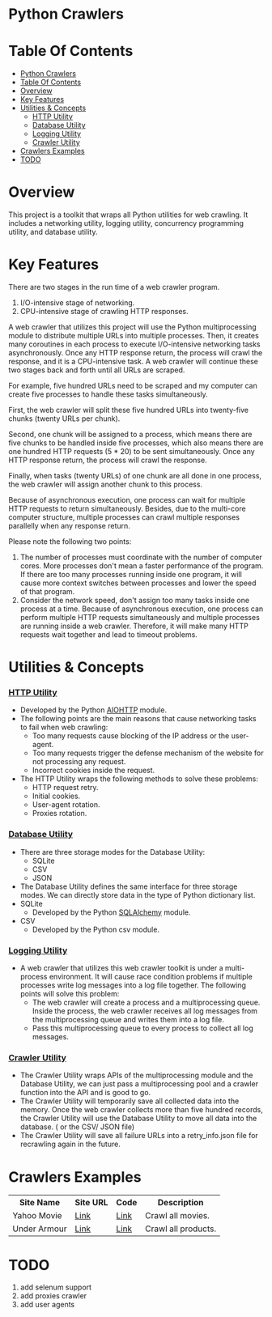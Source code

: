 # Python Crawlers

# Table Of Contents
- [Python Crawlers](#python-crawlers)
- [Table Of Contents](#table-of-contents)
- [Overview](#overview)
- [Key Features](#key-features)
- [Utilities & Concepts](#utilities--concepts)
    - [HTTP Utility](#http-utility)
    - [Database Utility](#database-utility)
    - [Logging Utility](#logging-utility)
    - [Crawler Utility](#crawler-utility)
- [Crawlers Examples](#crawlers-examples)
- [TODO](#todo)

# Overview
This project is a toolkit that wraps all Python utilities for web crawling. It includes a networking utility, logging utility, concurrency programming utility, and database utility.

# Key Features
There are two stages in the run time of a web crawler program.
1. I/O-intensive stage of networking.
2. CPU-intensive stage of crawling HTTP responses.

A web crawler that utilizes this project will use the Python multiprocessing module to distribute multiple URLs into multiple processes. Then, it creates many coroutines in each process to execute I/O-intensive networking tasks asynchronously. Once any HTTP response return, the process will crawl the response, and it is a CPU-intensive task. A web crawler will continue these two stages back and forth until all URLs are scraped.

For example, five hundred URLs need to be scraped and my computer can create five processes to handle these tasks simultaneously. 

First, the web crawler will split these five hundred URLs into twenty-five chunks (twenty URLs per chunk). 

Second, one chunk will be assigned to a process, which means there are five chunks to be handled inside five processes, which also means there are one hundred HTTP requests (5 * 20) to be sent simultaneously. Once any HTTP response return, the process will crawl the response. 

Finally, when tasks (twenty URLs) of one chunk are all done in one process, the web crawler will assign another chunk to this process.

Because of asynchronous execution, one process can wait for multiple HTTP requests to return simultaneously. Besides, due to the multi-core computer structure, multiple processes can crawl multiple responses parallelly when any response return.   

Please note the following two points:
1. The number of processes must coordinate with the number of computer cores. More processes don't mean a faster performance of the program. If there are too many processes running inside one program, it will cause more context switches between processes and lower the speed of that program.
2. Consider the network speed, don't assign too many tasks inside one process at a time. Because of asynchronous execution, one process can perform multiple HTTP requests simultaneously and multiple processes are running inside a web crawler. Therefore, it will make many HTTP requests wait together and lead to timeout problems.

# Utilities & Concepts
### [HTTP Utility](https://github.com/Jerry0420/python-crawlers/blob/main/utils/http_utils.py) 
* Developed by the Python [AIOHTTP](https://github.com/aio-libs/aiohttp) module.
* The following points are the main reasons that cause networking tasks to fail when web crawling:
  * Too many requests cause blocking of the IP address or the user-agent.
  * Too many requests trigger the defense mechanism of the website for not processing any request.
  * Incorrect cookies inside the request.
* The HTTP Utility wraps the following methods to solve these problems:
  * HTTP request retry.
  * Initial cookies.
  * User-agent rotation.
  * Proxies rotation.

### [Database Utility](https://github.com/Jerry0420/python-crawlers/blob/main/utils/database_utils.py) 
* There are three storage modes for the Database Utility:
   * SQLite
   * CSV
   * JSON
* The Database Utility defines the same interface for three storage modes. We can directly store data in the type of Python dictionary list. 
* SQLite
    * Developed by the Python [SQLAlchemy](https://github.com/sqlalchemy/sqlalchemy) module.
* CSV
    * Developed by the Python csv module.

### [Logging Utility](https://github.com/Jerry0420/python-crawlers/blob/main/utils/logger_util.py)
* A web crawler that utilizes this web crawler toolkit is under a multi-process environment. It will cause race condition problems if multiple processes write log messages into a log file together. The following points will solve this problem:
  * The web crawler will create a process and a multiprocessing queue. Inside the process, the web crawler receives all log messages from the multiprocessing queue and writes them into a log file.
  * Pass this multiprocessing queue to every process to collect all log messages.

### [Crawler Utility](https://github.com/Jerry0420/python-crawlers/blob/main/utils/crawler_util.py)
* The Crawler Utility wraps APIs of the multiprocessing module and the Database Utility, we can just pass a multiprocessing pool and a crawler function into the API and is good to go.
* The Crawler Utility will temporarily save all collected data into the memory. Once the web crawler collects more than five hundred records, the Crawler Utility will use the Database Utility to move all data into the database. ( or the CSV/ JSON file)
* The Crawler Utility will save all failure URLs into a retry_info.json file for recrawling again in the future.

# Crawlers Examples
<table>
  <tr>
    <th>Site Name</th>
    <th>Site URL</th>
    <th>Code</th>
    <th>Description</th>
  </tr>
  <tr>
    <td>Yahoo Movie</td>
    <td><a href="https://movies.yahoo.com.tw/index.html">Link</a></td>
    <td><a href="https://github.com/Jerry0420/python-crawlers/tree/main/crawlers/yahoo_movie">Link</a></td>
    <td>Crawl all movies.</td>
  </tr>
  <tr>
    <td>Under Armour</td>
    <td><a href="https://www.underarmour.tw">Link</a></td>
    <td><a href="https://github.com/Jerry0420/python-crawlers/tree/main/crawlers/underarmour">Link</a></td>
    <td>Crawl all products.</td>
  </tr>
</table>

# TODO
1. add selenum support
2. add proxies crawler
3. add user agents
